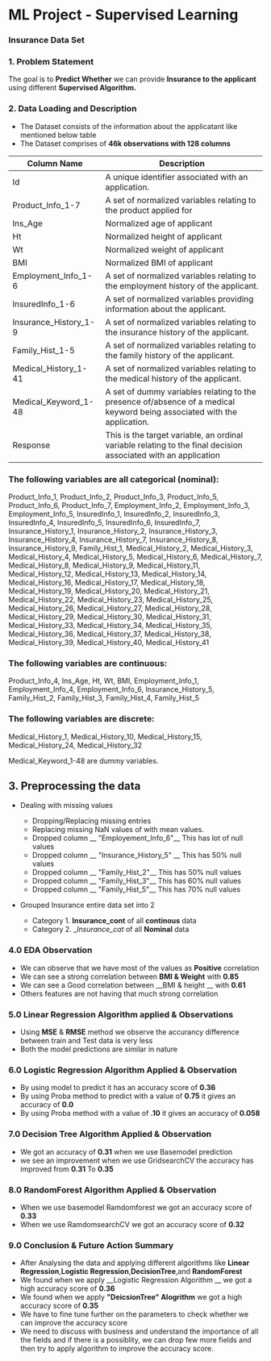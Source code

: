 # ML Project - Supervised Learning 
### Insurance Data Set
<a id= section1> </a>
### 1. Problem Statement

The goal is to __Predict Whether__ we can provide __Insurance to the applicant__ using different __Supervised Algorithm.__

### 2. Data Loading and Description
- The Dataset consists of the information about the applicatant like mentioned below table
- The Dataset comprises of __46k observations with 128 columns__


| Column Name| Description                                                                                          |
| ---------- | -----------------------------------------------------------------------------------------------------|
| Id			| A unique identifier associated with an application.                                                    |
| Product_Info_1-7| A set of normalized variables relating to the product applied for                                 |
| Ins_Age		 | Normalized age of applicant                                                                      |
| Ht			     | Normalized height of applicant                                                                   |
| Wt			     | Normalized weight of applicant                                                                   |
| BMI			 | Normalized BMI of applicant                                                                      |
| Employment_Info_1-6 |	A set of normalized variables relating to the employment history of the applicant.          |
| InsuredInfo_1-6     |	A set of normalized variables providing information about the applicant.                    |
| Insurance_History_1-9|	A set of normalized variables relating to the insurance history of the applicant.           |
| Family_Hist_1-5      |	A set of normalized variables relating to the family history of the applicant.              |
| Medical_History_1-41 |	A set of normalized variables relating to the medical history of the applicant.             |
| Medical_Keyword_1-48 |	A set of dummy variables relating to the presence of/absence of a medical keyword being associated with the application.|
| Response		      |This is the target variable, an ordinal variable relating to the final decision associated with an application |


### The following variables are all categorical (nominal):

Product_Info_1, Product_Info_2, Product_Info_3, Product_Info_5, Product_Info_6, Product_Info_7, Employment_Info_2, Employment_Info_3, Employment_Info_5, InsuredInfo_1, InsuredInfo_2, InsuredInfo_3, InsuredInfo_4, InsuredInfo_5, InsuredInfo_6, InsuredInfo_7, Insurance_History_1, Insurance_History_2, Insurance_History_3, Insurance_History_4, Insurance_History_7, Insurance_History_8, Insurance_History_9, Family_Hist_1, Medical_History_2, Medical_History_3, Medical_History_4, Medical_History_5, Medical_History_6, Medical_History_7, Medical_History_8, Medical_History_9, Medical_History_11, Medical_History_12, Medical_History_13, Medical_History_14, Medical_History_16, Medical_History_17, Medical_History_18, Medical_History_19, Medical_History_20, Medical_History_21, Medical_History_22, Medical_History_23, Medical_History_25, Medical_History_26, Medical_History_27, Medical_History_28, Medical_History_29, Medical_History_30, Medical_History_31, Medical_History_33, Medical_History_34, Medical_History_35, Medical_History_36, Medical_History_37, Medical_History_38, Medical_History_39, Medical_History_40, Medical_History_41


### The following variables are continuous:

Product_Info_4, Ins_Age, Ht, Wt, BMI, Employment_Info_1, Employment_Info_4, Employment_Info_6, Insurance_History_5, Family_Hist_2, Family_Hist_3, Family_Hist_4, Family_Hist_5


### The following variables are discrete:

Medical_History_1, Medical_History_10, Medical_History_15, Medical_History_24, Medical_History_32

Medical_Keyword_1-48 are dummy variables.


## 3. Preprocessing the data
- Dealing with missing values<br/>
    - Dropping/Replacing missing entries 
    - Replacing missing NaN values of  with mean values.
    - Dropped column  __ "Employement_Info_6"__ This has lot of null values 
    - Dropped column  __ "Insurance_History_5" __ This has 50% null values
    - Dropped column  __ "Family_Hist_2"__ This has 50% null values
    - Dropped column  __ "Family_Hist_3"__ This has 60% null values
    - Dropped column  __ "Family_Hist_5"__ This has 70% null values<br>
	
- Grouped Insurance entire data set into 2 
    - Category 1. __Insurance_cont__ of all __continous__ data
    - Category 2. __Insurance_cat_ of all __Nominal__ data
	
	
### 4.0 EDA Observation
- We can observe that we have most of the values as __Positive__ correlation
- We can see a strong correlation between __BMI & Weight__ with __0.85__
- We can see a Good correlation between __BMI & height __ with __0.61__
- Others features are not having that much strong correlation
	
### 5.0 Linear Regression Algorithm applied & Observations
- Using __MSE__ & __RMSE__ method we observe the accurancy difference between train and Test data is very less 
- Both the model predictions are similar in nature 

### 6.0 Logistic Regression Algorithm Applied & Observation
- By using model to predict it has an accuracy score of __0.36__
- By using Proba method to predict with a value of  __0.75__ it gives an accuracy of __0.0__
- By using Proba method with a value of __.10__ it gives an accuracy of __0.058__

### 7.0 Decision Tree Algorithm Applied & Observation
- We got an accuracy of __0.31__ when we use Basemodel prediction 
- we see an improvement when we use GridsearchCV the accuracy has improved from __0.31__ To __0.35__

### 8.0 RandomForest Algorithm Applied & Observation
- When we use basemodel Ramdomforest we got an accuracy score of __0.33__
- When we use RamdomsearchCV we got an accuracy score of __0.32__

### 9.0 Conclusion & Future Action Summary
- After Analysing the data and applying different algorithms like __Linear Regression__,__Logistic Regression__,__DecisionTree__,and __RandomForest__
- We found when we apply __Logistic Regression Algorithm __ we got a high accuracy score of __0.36__
- We found when we apply __"DeicsionTree" Alogrithm__ we got a high accuracy score of __0.35__
- We have to fine tune further on the parameters to check whether we can improve the accuracy score
- We need to discuss with business and understand the importance of all the fields and if there is a possiblity, we can drop few more fields and then try to apply algorithm to improve the accuracy score. 


